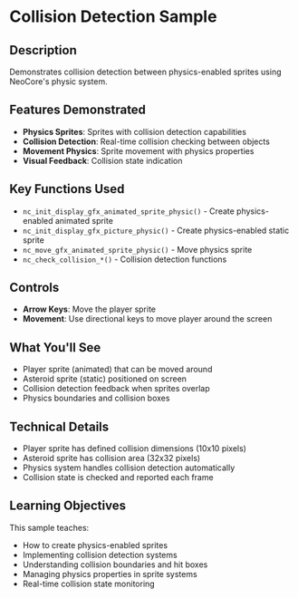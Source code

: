 # Collision Detection Sample

## Description

Demonstrates collision detection between physics-enabled sprites using NeoCore's physic system.

## Features Demonstrated

- **Physics Sprites**: Sprites with collision detection capabilities
- **Collision Detection**: Real-time collision checking between objects
- **Movement Physics**: Sprite movement with physics properties
- **Visual Feedback**: Collision state indication

## Key Functions Used

- `nc_init_display_gfx_animated_sprite_physic()` - Create physics-enabled animated sprite
- `nc_init_display_gfx_picture_physic()` - Create physics-enabled static sprite
- `nc_move_gfx_animated_sprite_physic()` - Move physics sprite
- `nc_check_collision_*()` - Collision detection functions

## Controls

- **Arrow Keys**: Move the player sprite
- **Movement**: Use directional keys to move player around the screen

## What You'll See

- Player sprite (animated) that can be moved around
- Asteroid sprite (static) positioned on screen
- Collision detection feedback when sprites overlap
- Physics boundaries and collision boxes

## Technical Details

- Player sprite has defined collision dimensions (10x10 pixels)
- Asteroid sprite has collision area (32x32 pixels)
- Physics system handles collision detection automatically
- Collision state is checked and reported each frame

## Learning Objectives

This sample teaches:
- How to create physics-enabled sprites
- Implementing collision detection systems
- Understanding collision boundaries and hit boxes
- Managing physics properties in sprite systems
- Real-time collision state monitoring
